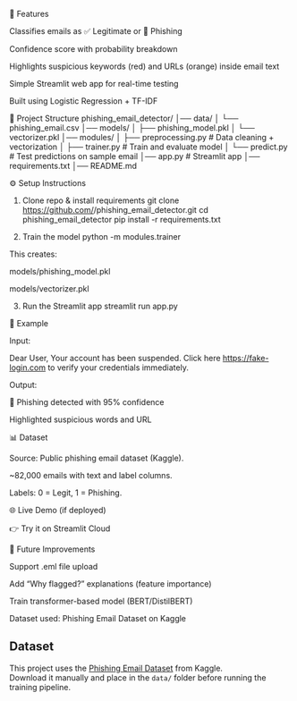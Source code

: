 🚀 Features

Classifies emails as ✅ Legitimate or 🚨 Phishing

Confidence score with probability breakdown

Highlights suspicious keywords (red) and URLs (orange) inside email text

Simple Streamlit web app for real-time testing

Built using Logistic Regression + TF-IDF

📂 Project Structure
phishing_email_detector/
│── data/
│    └── phishing_email.csv
│── models/
│    ├── phishing_model.pkl
│    └── vectorizer.pkl
│── modules/
│    ├── preprocessing.py   # Data cleaning + vectorization
│    ├── trainer.py         # Train and evaluate model
│    └── predict.py         # Test predictions on sample email
│── app.py                  # Streamlit app
│── requirements.txt
│── README.md

⚙️ Setup Instructions
1. Clone repo & install requirements
git clone https://github.com/<your-username>/phishing_email_detector.git
cd phishing_email_detector
pip install -r requirements.txt

2. Train the model
python -m modules.trainer


This creates:

models/phishing_model.pkl

models/vectorizer.pkl

3. Run the Streamlit app
streamlit run app.py

🧪 Example

Input:

Dear User, Your account has been suspended. 
Click here https://fake-login.com to verify your credentials immediately.


Output:

🚨 Phishing detected with 95% confidence

Highlighted suspicious words and URL

📊 Dataset

Source: Public phishing email dataset (Kaggle).

~82,000 emails with text and label columns.

Labels: 0 = Legit, 1 = Phishing.

🌐 Live Demo (if deployed)

👉 Try it on Streamlit Cloud

🔮 Future Improvements

Support .eml file upload

Add “Why flagged?” explanations (feature importance)

Train transformer-based model (BERT/DistilBERT)

Dataset used: Phishing Email Dataset on Kaggle

## Dataset
This project uses the [Phishing Email Dataset](https://www.kaggle.com/datasets/subhajournal/phishingemails) from Kaggle.  
Download it manually and place in the `data/` folder before running the training pipeline.
